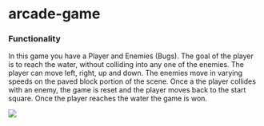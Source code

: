 # arcade-game

<h3>Functionality</h3>

<p>In this game you have a Player and Enemies (Bugs). The goal of the player is to reach the water, without colliding into any one of the enemies. The player can move left, right, up and down. The enemies move in varying speeds on the paved block portion of the scene. Once a the player collides with an enemy, the game is reset and the player moves back to the start square. Once the player reaches the water the game is won.</p>

<img src="http://res.cloudinary.com/dwraqpjau/image/upload/c_scale,w_400/v1531040566/Untitled_ufpz81.png">
